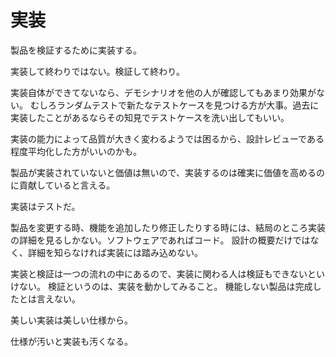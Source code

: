 # 実装

製品を検証するために実装する。

実装して終わりではない。検証して終わり。

実装自体ができてないなら、デモシナリオを他の人が確認してもあまり効果がない。
むしろランダムテストで新たなテストケースを見つける方が大事。過去に実装したことがあるならその知見でテストケースを洗い出してもいい。

実装の能力によって品質が大きく変わるようでは困るから、設計レビューである程度平均化した方がいいのかも。

製品が実装されていないと価値は無いので、実装するのは確実に価値を高めるのに貢献していると言える。

実装はテストだ。

製品を変更する時、機能を追加したり修正したりする時には、結局のところ実装の詳細を見るしかない。ソフトウェアであればコード。
設計の概要だけではなく、詳細を知らなければ実装には踏み込めない。

実装と検証は一つの流れの中にあるので、実装に関わる人は検証もできないといけない。
検証というのは、実装を動かしてみること。
機能しない製品は完成したとは言えない。

美しい実装は美しい仕様から。

仕様が汚いと実装も汚くなる。
